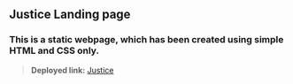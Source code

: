 ## Justice Landing page

### This is a static webpage, which has been created using simple HTML and CSS only.

> **Deployed link:**
> [Justice](https://enchanting-gnome-d0826a.netlify.app/)
